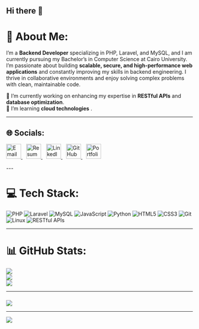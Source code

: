 ## Hi there 👋

# 💫 About Me:
I’m a **Backend Developer** specializing in PHP, Laravel, and MySQL, and I am currently pursuing my Bachelor’s in Computer Science at Cairo University. I’m passionate about building **scalable, secure, and high-performance web applications** and constantly improving my skills in backend engineering. I thrive in collaborative environments and enjoy solving complex problems with clean, maintainable code.

🔭 I’m currently working on enhancing my expertise in **RESTful APIs** and **database optimization**.  
🌱 I’m learning **cloud technologies** .  

---

## 🌐 Socials:
<p align="left">
  <a href="mailto:moabdelghany77@gmail.com" style="margin-right: 10px;">
    <img src="https://img.shields.io/badge/Email-D14836?logo=gmail&logoColor=white" alt="Email" height="40">
  </a>
  <a href="https://drive.google.com/drive/folders/1Q8dhVO7dVE5Fo1jYZQWwS8w1p1xdoQOs" style="margin-right: 10px;">
    <img src="https://img.shields.io/badge/Resume-4285F4?style=for-the-badge&logo=google-drive&logoColor=white" alt="Resume" height="40">
  </a>
  <a href="https://www.linkedin.com/in/mohamed-abdelghany-3a53351b7" style="margin-right: 10px;">
    <img src="https://img.shields.io/badge/LinkedIn-%230077B5.svg?logo=linkedin&logoColor=white" alt="LinkedIn" height="40">
  </a>
  <a href="https://github.com/abdelghany-77" style="margin-right: 10px;">
    <img src="https://img.shields.io/badge/GitHub-%23121011.svg?logo=github&logoColor=white" alt="GitHub" height="40">
  </a>
  <a href="https://abdelghany-77.github.io">
    <img src="https://img.shields.io/badge/Portfolio-%23000000.svg?logo=firefox&logoColor=#FF7139" alt="Portfolio" height="40">
  </a>
</p>
---

# 💻 Tech Stack:
![PHP](https://img.shields.io/badge/php-%23777BB4.svg?style=for-the-badge&logo=php&logoColor=white) 
![Laravel](https://img.shields.io/badge/laravel-%23FF2D20.svg?style=for-the-badge&logo=laravel&logoColor=white) 
![MySQL](https://img.shields.io/badge/mysql-%2300f.svg?style=for-the-badge&logo=mysql&logoColor=white) 
![JavaScript](https://img.shields.io/badge/javascript-%23323330.svg?style=for-the-badge&logo=javascript&logoColor=%23F7DF1E) 
![Python](https://img.shields.io/badge/python-3670A0?style=for-the-badge&logo=python&logoColor=ffdd54) 
![HTML5](https://img.shields.io/badge/html5-%23E34F26.svg?style=for-the-badge&logo=html5&logoColor=white) 
![CSS3](https://img.shields.io/badge/css3-%231572B6.svg?style=for-the-badge&logo=css3&logoColor=white) 
![Git](https://img.shields.io/badge/git-%23F05033.svg?style=for-the-badge&logo=git&logoColor=white) 
![Linux](https://img.shields.io/badge/linux-%23FCC624.svg?style=for-the-badge&logo=linux&logoColor=black) 
![RESTful APIs](https://img.shields.io/badge/RESTful%20APIs-%230072C6.svg?style=for-the-badge&logo=rest&logoColor=white)

---

# 📊 GitHub Stats:
![](https://github-readme-stats.vercel.app/api?username=abdelghany-77&theme=dracula&hide_border=false&include_all_commits=false&count_private=false)<br/>
![](https://github-readme-streak-stats.herokuapp.com/?user=abdelghany-77&theme=dracula&hide_border=false)<br/>
![](https://github-readme-stats.vercel.app/api/top-langs/?username=abdelghany-77&theme=dracula&hide_border=false&include_all_commits=false&count_private=false&layout=compact)

---

### 
![](https://quotes-github-readme.vercel.app/api?type=horizontal&theme=radical)

---

[![](https://visitcount.itsvg.in/api?id=abdelghany-74&icon=0&color=0)](https://visitcount.itsvg.in)
